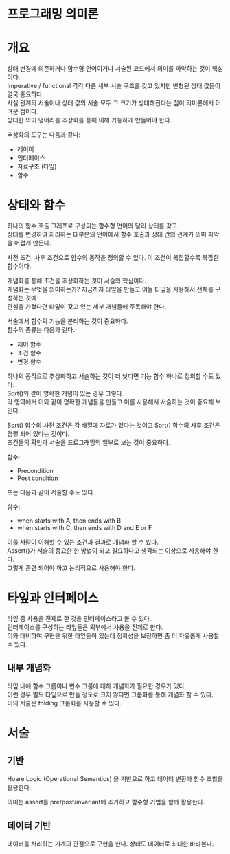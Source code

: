 # 프로그래밍 의미론


# 개요 
상태 변경에 의존하거나 함수형 언어이거나 서술된 코드에서 의미를 파악하는 것이 핵심이다.  
Imperative / functional 각각 다른 세부 서술 구조를 갖고 있지만 변형된 상태 값들이 결국 중요하다.  
사실 관계의 서술이나 상태 값의 서술 모두 그 크기가 방대해진다는 점이 의미론에서 어려운 점이다.  
방대한 의미 덩어리를 추상화를 통해 이해 가능하게 만들어야 한다. 

추상화의 도구는 다음과 같다: 
- 레이어
- 인터페이스 
- 자료구조 (타잎) 
- 함수

# 상태와 함수 
하나의 함수 호출 그래프로 구성되는 함수형 언어와 달리 상태를 갖고  
상태를 변경하여 처리하는 대부분의 언어에서 함수 호출과 상태 간의 관계가 의미 파악을 어렵게 만든다. 

사전 조건, 사후 조건으로 함수의 동작을 정의할 수 있다. 이 조건이 복잡할수록 복잡한 함수이다. 

개념화를 통해 조건을 추상화하는 것이 서술의 핵심이다.  
개념화는 무엇을 의미하는가? 지금까지 타잎을 만들고 이들 타잎을 사용해서 전체를 구성하는 것에  
관심을 가졌다면 타잎이 갖고 있는 세부 개념들에 주목해야 한다.  

서술에서 함수의 기능을 분리하는 것이 중요하다.  
함수의 종류는 다음과 같다. 
- 제어 함수
- 조건 함수
- 변경 함수

하나의 동작으로 추상화하고 서술하는 것이 더 낫다면 기능 함수 하나로 정의할 수도 있다.  
Sort()와 같이 명확한 개념이 있는 경우 그렇다.  
각 영역에서 이와 같이 명확한 개념들을 만들고 이를 사용해서 서술하는 것이 중요해 보인다. 

Sort() 함수의 사전 조건은 각 배열에 자료가 있다는 것이고 Sort() 함수의 사후 조건은 졍렬 되어 있다는 것이다.  
조건들의 확인과 서술을 프로그래밍의 일부로 보는 것이 중요하다.  

함수: 
- Precondition 
- Post condition 

또는 다음과 같이 서술할 수도 있다. 

함수: 
- when starts with A, then ends with B
- when starts with C, then ends with D and E or F 

이를 사람이 이해할 수 있는 조건과 결과로 개념화 할 수 있다.  
Assert()가 서술의 중요한 한 방법이 되고 필요하다고 생각되는 이상으로 사용해야 한다.  
그렇게 훈련 되어야 하고 논리적으로 사용해야 한다. 

# 타잎과 인터페이스 
타잎 중 사용을 전제로 한 것을 인터페이스라고 볼 수 있다.  
인터페이스를 구성하는 타잎들은 외부에서 사용을 전제로 한다.  
이와 대비하여 구현을 위한 타잎들이 있는데 정확성을 보장하면 좀 더 자유롭게 사용할 수 있다. 

## 내부 개념화 
타잎 내에 함수 그룹이나 변수 그룹에 대해 개념화가 필요한 경우가 있다.  
이런 경우 별도 타잎으로 만들 정도로 크지 않다면 그룹화를 통해 개념화 할 수 있다.  
이의 서술은 folding 그룹화를 사용할 수 있다. 

# 서술

## 기반 

Hoare Logic (Operational Semantics) 을 기반으로 하고 
데이터 변환과 함수 조합을 활용한다. 

의미는 assert를 pre/post/invariant에 추가하고 
함수형 기법을 함께 활용한다. 

## 데이터 기반 

데이터를 처리하는 기계의 관점으로 구현을 한다. 
상태도 데이터로 최대한 바라본다. 







